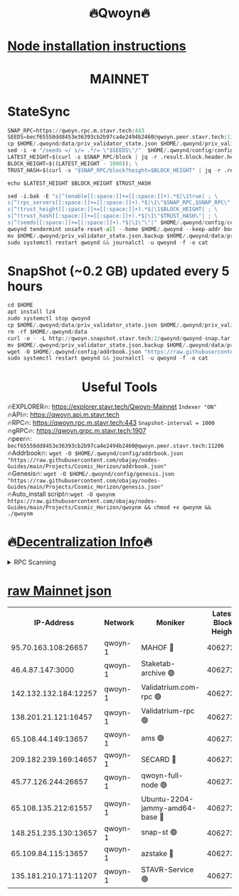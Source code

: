 <h1 align="center"> 🔥Qwoyn🔥</h1>

[Node installation instructions](https://github.com/obajay/nodes-Guides/tree/main/Projects/Cosmic_Horizon)
=
<h1 align="center"> MAINNET</h1>

# StateSync
```python
SNAP_RPC=https://qwoyn.rpc.m.stavr.tech:443
SEEDS=becf65550dd8453e36393cb2b97ca4e2494b2460@qwoyn.peer.stavr.tech:11206
cp $HOME/.qwoynd/data/priv_validator_state.json $HOME/.qwoynd/priv_validator_state.json.backup
sed -i -e "/seeds =/ s/= .*/= \"$SEEDS\"/"  $HOME/.qwoynd/config/config.toml
LATEST_HEIGHT=$(curl -s $SNAP_RPC/block | jq -r .result.block.header.height); \
BLOCK_HEIGHT=$((LATEST_HEIGHT - 1000)); \
TRUST_HASH=$(curl -s "$SNAP_RPC/block?height=$BLOCK_HEIGHT" | jq -r .result.block_id.hash)

echo $LATEST_HEIGHT $BLOCK_HEIGHT $TRUST_HASH

sed -i.bak -E "s|^(enable[[:space:]]+=[[:space:]]+).*$|\1true| ; \
s|^(rpc_servers[[:space:]]+=[[:space:]]+).*$|\1\"$SNAP_RPC,$SNAP_RPC\"| ; \
s|^(trust_height[[:space:]]+=[[:space:]]+).*$|\1$BLOCK_HEIGHT| ; \
s|^(trust_hash[[:space:]]+=[[:space:]]+).*$|\1\"$TRUST_HASH\"| ; \
s|^(seeds[[:space:]]+=[[:space:]]+).*$|\1\"\"|" $HOME/.qwoynd/config/config.toml
qwoynd tendermint unsafe-reset-all --home $HOME/.qwoynd --keep-addr-book
mv $HOME/.qwoynd/priv_validator_state.json.backup $HOME/.qwoynd/data/priv_validator_state.json
sudo systemctl restart qwoynd && journalctl -u qwoynd -f -o cat
```
# SnapShot (~0.2 GB) updated every 5 hours
```python
cd $HOME
apt install lz4
sudo systemctl stop qwoynd
cp $HOME/.qwoynd/data/priv_validator_state.json $HOME/.qwoynd/priv_validator_state.json.backup
rm -rf $HOME/.qwoynd/data
curl -o - -L http://qwoyn.snapshot.stavr.tech:2/qwoynd/qwoynd-snap.tar.lz4 | lz4 -c -d - | tar -x -C $HOME/.qwoynd --strip-components 2
mv $HOME/.qwoynd/priv_validator_state.json.backup $HOME/.qwoynd/data/priv_validator_state.json
wget -O $HOME/.qwoynd/config/addrbook.json "https://raw.githubusercontent.com/obajay/nodes-Guides/main/Projects/Cosmic_Horizon/addrbook.json"
sudo systemctl restart qwoynd && journalctl -u qwoynd -f -o cat
```

 <h1 align="center"> Useful Tools</h1>

🔥EXPLORER🔥:     https://explorer.stavr.tech/Qwoyn-Mainnet        `Indexer "ON"` \
🔥API🔥:          https://qwoyn.api.m.stavr.tech \
🔥RPC🔥:          https://qwoyn.rpc.m.stavr.tech:443              `Snapshot-interval = 1000` \
🔥gRPC🔥:         https://qwoyn.grpc.m.stavr.tech:1907 \
🔥peer🔥:         `becf65550dd8453e36393cb2b97ca4e2494b2460@qwoyn.peer.stavr.tech:11206` \
🔥Addrbook🔥:  `wget -O $HOME/.qwoynd/config/addrbook.json "https://raw.githubusercontent.com/obajay/nodes-Guides/main/Projects/Cosmic_Horizon/addrbook.json"` \
🔥Genesis🔥:  `wget -O $HOME/.qwoynd/config/genesis.json "https://raw.githubusercontent.com/obajay/nodes-Guides/main/Projects/Cosmic_Horizon/genesis.json"` \
🔥Auto_install script🔥:`wget -O qwoynm https://raw.githubusercontent.com/obajay/nodes-Guides/main/Projects/Cosmic_Horizon/qwoynm && chmod +x qwoynm && ./qwoynm`

🔥[Decentralization Info](https://github.com/obajay/StateSync-snapshots/tree/main/Projects/Qwoyn/Decentralization)🔥
=

<details>
<summary>RPC Scanning</summary>

<h2 align="center"> We scan nodes in real time every 4 hours. And we provide the final result of RPC endpoints.
We cannot influence the operation of these nodes in any way. </h2>


```python
If Voting Power is higher than 0 --> then the Node is a validator of the network and may be subject to attack and be a potential threat to the chain.
```
```python
We marked such validators with a red symbol
```

</details>

[raw Mainnet json](https://rpc-check.qwoynm.stavr.tech/qwoynm/rpc-qwoynm-result.json)
=


<table><tr><th>IP-Address</th><th>Network</th><th>Moniker</th><th>Latest Block Height</th><th>Earliest Block Height</th><th>Catching Up</th><th>Tx Index</th><th>Voting Power</th><th>Scan Time</th></tr><tr><td>95.70.163.108:26657</td><td>qwoyn-1</td><td>MAHOF 🔴</td><td>4062729</td><td>1</td><td>False</td><td>on</td><td>65153</td><td>2024-03-09T15:52:44.537114771UTC</td></tr><tr><td>46.4.87.147:3000</td><td>qwoyn-1</td><td>Staketab-archive 🟢</td><td>4062729</td><td>1</td><td>False</td><td>on</td><td>0</td><td>2024-03-09T15:52:44.792790886UTC</td></tr><tr><td>142.132.132.184:12257</td><td>qwoyn-1</td><td>Validatrium.com-rpc 🟢</td><td>4062732</td><td>1</td><td>False</td><td>on</td><td>0</td><td>2024-03-09T15:52:56.252543874UTC</td></tr><tr><td>138.201.21.121:16457</td><td>qwoyn-1</td><td>Validatrium-rpc 🟢</td><td>4062732</td><td>1</td><td>False</td><td>on</td><td>0</td><td>2024-03-09T15:52:58.504081377UTC</td></tr><tr><td>65.108.44.149:13657</td><td>qwoyn-1</td><td>ams 🟢</td><td>4062733</td><td>1</td><td>False</td><td>on</td><td>0</td><td>2024-03-09T15:53:05.322162748UTC</td></tr><tr><td>209.182.239.169:14657</td><td>qwoyn-1</td><td>SECARD 🔴</td><td>4062729</td><td>371001</td><td>False</td><td>on</td><td>161593</td><td>2024-03-09T15:52:44.140906013UTC</td></tr><tr><td>45.77.126.244:26657</td><td>qwoyn-1</td><td>qwoyn-full-node 🟢</td><td>4062730</td><td>2170001</td><td>False</td><td>on</td><td>0</td><td>2024-03-09T15:52:51.949180878UTC</td></tr><tr><td>65.108.135.212:61557</td><td>qwoyn-1</td><td>Ubuntu-2204-jammy-amd64-base 🔴</td><td>4062729</td><td>2352001</td><td>False</td><td>off</td><td>137781</td><td>2024-03-09T15:52:41.856331373UTC</td></tr><tr><td>148.251.235.130:13657</td><td>qwoyn-1</td><td>snap-st 🟢</td><td>4062730</td><td>3396001</td><td>False</td><td>off</td><td>0</td><td>2024-03-09T15:52:49.084760900UTC</td></tr><tr><td>65.109.84.115:13657</td><td>qwoyn-1</td><td>azstake 🔴</td><td>4062733</td><td>3442426</td><td>False</td><td>off</td><td>76947</td><td>2024-03-09T15:53:05.633596095UTC</td></tr><tr><td>135.181.210.171:11207</td><td>qwoyn-1</td><td>STAVR-Service 🟢</td><td>4062732</td><td>4061001</td><td>False</td><td>on</td><td>0</td><td>2024-03-09T15:53:00.896026995UTC</td></tr></table>
